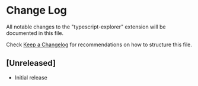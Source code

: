 # Change Log

All notable changes to the "typescript-explorer" extension will be documented in this file.

Check [Keep a Changelog](http://keepachangelog.com/) for recommendations on how to structure this file.

## [Unreleased]

-   Initial release
